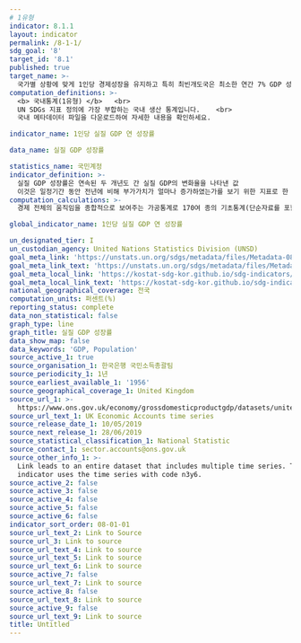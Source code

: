 ```yaml
---
# 1유형 
indicator: 8.1.1
layout: indicator
permalink: /8-1-1/
sdg_goal: '8'
target_id: '8.1'
published: true
target_name: >-
  국가별 상황에 맞게 1인당 경제성장을 유지하고 특히 최빈개도국은 최소한 연간 7% GDP 성장률 유지
computation_definitions: >-
  <b> 국내통계(1유형) </b>   <br>
  UN SDGs 지표 정의에 가장 부합하는 국내 생산 통계입니다.    <br>
  국내 메타데이터 파일을 다운로드하여 자세한 내용을 확인하세요.

indicator_name: 1인당 실질 GDP 연 성장률

data_name: 실질 GDP 성장률

statistics_name: 국민계정
indicator_definition: >-
  실질 GDP 성장률은 연속된 두 개년도 간 실질 GDP의 변화율을 나타낸 값
  이것은 일정기간 동안 전년에 비해 부가가치가 얼마나 증가하였는가를 보기 위한 지표로 한 나라의 경제 성과를 측정하는 중요한 척도임
computation_calculations: >-
  경제 전체의 움직임을 종합적으로 보여주는 가공통계로 170여 종의 기초통계(단순자료를 포함하면 300여종)를 토대로 총산출, 중간투입액을 구하고 총산출에서 중간투입액을 차감하여 부가가치 산출

global_indicator_name: 1인당 실질 GDP 연 성장률

un_designated_tier: I
un_custodian_agency: United Nations Statistics Division (UNSD)
goal_meta_link: 'https://unstats.un.org/sdgs/metadata/files/Metadata-08-01-01.pdf'
goal_meta_link_text: 'https://unstats.un.org/sdgs/metadata/files/Metadata-08-01-01.pdf'
goal_meta_local_link: 'https://kostat-sdg-kor.github.io/sdg-indicators/public/data/Metadata-08-01-01_KOR.pdf'
goal_meta_local_link_text: 'https://kostat-sdg-kor.github.io/sdg-indicators/public/data/Metadata-08-01-01_KOR.pdf'
national_geographical_coverage: 전국
computation_units: 퍼센트(%)
reporting_status: complete
data_non_statistical: false
graph_type: line
graph_title: 실질 GDP 성장률
data_show_map: false
data_keywords: 'GDP, Population'
source_active_1: true
source_organisation_1: 한국은행 국민소득총괄팀
source_periodicity_1: 1년
source_earliest_available_1: '1956'
source_geographical_coverage_1: United Kingdom
source_url_1: >-
  https://www.ons.gov.uk/economy/grossdomesticproductgdp/datasets/unitedkingdomeconomicaccounts
source_url_text_1: UK Economic Accounts time series
source_release_date_1: 10/05/2019
source_next_release_1: 28/06/2019
source_statistical_classification_1: National Statistic
source_contact_1: sector.accounts@ons.gov.uk
source_other_info_1: >-
  Link leads to an entire dataset that includes multiple time series. This
  indicator uses the time series with code n3y6.
source_active_2: false
source_active_3: false
source_active_4: false
source_active_5: false
source_active_6: false
indicator_sort_order: 08-01-01
source_url_text_2: Link to Source
source_url_3: Link to source
source_url_text_4: Link to source
source_url_text_5: Link to source
source_url_text_6: Link to source
source_active_7: false
source_url_text_7: Link to source
source_active_8: false
source_url_text_8: Link to source
source_active_9: false
source_url_text_9: Link to source
title: Untitled
---
```

